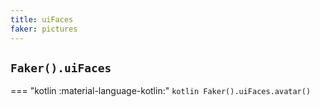```yaml
---
title: uiFaces
faker: pictures
---
```


## `Faker().uiFaces`

=== "kotlin :material-language-kotlin:"
    ```kotlin
    Faker().uiFaces.avatar()
    ```
